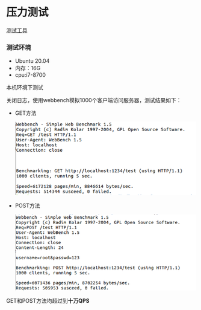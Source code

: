 # 压力测试

[测试工具](../test/webbench.md)

### 测试环境

+ Ubuntu 20.04
+ 内存：16G
+ cpu:i7-8700

本机环境下测试

关闭日志，使用webbench模拟1000个客户端访问服务器，测试结果如下：

+ GET方法

  ![image-20210531212452656](./imgs/get.png)

+ POST方法

  ![image-20210531212536545](./imgs/post.png)

GET和POST方法均超过到**十万QPS**